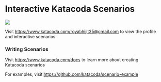 # Interactive Katacoda Scenarios

[![](http://shields.katacoda.com/katacoda/royabhijit35@gmail.com/count.svg)](https://www.katacoda.com/royabhijit35@gmail.com "Get your profile on Katacoda.com")

Visit https://www.katacoda.com/royabhijit35@gmail.com to view the profile and interactive scenarios

### Writing Scenarios
Visit https://www.katacoda.com/docs to learn more about creating Katacoda scenarios

For examples, visit https://github.com/katacoda/scenario-example
